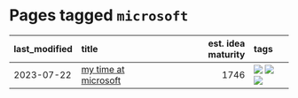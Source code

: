 # Pages tagged `microsoft`

|last_modified|title|est. idea maturity|tags
|:---|:---|---:|:---|
|2023-07-22|[my time at microsoft](../my_time_at_microsoft.md)|1746|[![](https://img.shields.io/badge/tag-amazon-297b32)](../tags/amazon.md) [![](https://img.shields.io/badge/tag-autobiographical-e54ba1)](../tags/autobiographical.md) [![](https://img.shields.io/badge/tag-microsoft-4ed36d)](../tags/microsoft.md)|